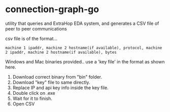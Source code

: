 # connection-graph-go
 utility that queries and ExtraHop EDA system, and generates a CSV file of peer to peer communications

 csv file is of the format...

 ```
 machine 1 ipaddr, machine 2 hostname(if available), protocol, machine 2 ipaddr, machine 2 hostname(if available), bytes
 ```
 Windows and Mac binaries provided.. use a 'key file' in the format as shown here.

 1. Download correct binary from "bin" folder.
 2. Download "key" file to same directly.
 3. Replace IP and api key info inside the key file.
 4. Double click on .exe
 5. Wait for it to finish.
 6. Open CSV
